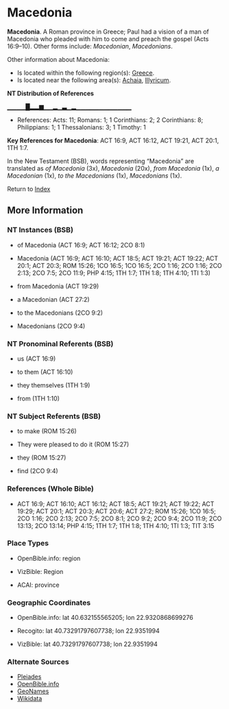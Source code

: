 # Macedonia
**Macedonia**. 
A Roman province in Greece; Paul had a vision of a man of Macedonia who pleaded with him to come and preach the gospel (Acts 16:9–10). 
Other forms include: 
*Macedonian*, *Macedonians*. 




Other information about Macedonia:


* Is located within the following region(s): 
[Greece](Greece.md). 
* Is located near the following area(s): 
[Achaia](Achaia.md), [Illyricum](Illyricum.md). 


**NT Distribution of References**

▁▁▁▁█▂▂▆▁▁▂▁▃▁▂▁▁▁▁▁▁▁▁▁▁▁▁
* References: Acts: 11; Romans: 1; 1 Corinthians: 2; 2 Corinthians: 8; Philippians: 1; 1 Thessalonians: 3; 1 Timothy: 1



**Key References for Macedonia**: 
ACT 16:9, ACT 16:12, ACT 19:21, ACT 20:1, 1TH 1:7. 




In the New Testament (BSB), words representing “Macedonia” are translated as 
*of Macedonia* (3x), *Macedonia* (20x), *from Macedonia* (1x), *a Macedonian* (1x), *to the Macedonians* (1x), *Macedonians* (1x). 


Return to [Index](00-Index.md)

## More Information

### NT Instances (BSB)

* of Macedonia (ACT 16:9; ACT 16:12; 2CO 8:1)

* Macedonia (ACT 16:9; ACT 16:10; ACT 18:5; ACT 19:21; ACT 19:22; ACT 20:1; ACT 20:3; ROM 15:26; 1CO 16:5; 1CO 16:5; 2CO 1:16; 2CO 1:16; 2CO 2:13; 2CO 7:5; 2CO 11:9; PHP 4:15; 1TH 1:7; 1TH 1:8; 1TH 4:10; 1TI 1:3)

* from Macedonia (ACT 19:29)

* a Macedonian (ACT 27:2)

* to the Macedonians (2CO 9:2)

* Macedonians (2CO 9:4)



### NT Pronominal Referents (BSB)

* us (ACT 16:9)

* to them (ACT 16:10)

* they themselves (1TH 1:9)

* from (1TH 1:10)



### NT Subject Referents (BSB)

* to make (ROM 15:26)

* They were pleased to do it (ROM 15:27)

* they (ROM 15:27)

* find (2CO 9:4)



### References (Whole Bible)

* ACT 16:9; ACT 16:10; ACT 16:12; ACT 18:5; ACT 19:21; ACT 19:22; ACT 19:29; ACT 20:1; ACT 20:3; ACT 20:6; ACT 27:2; ROM 15:26; 1CO 16:5; 2CO 1:16; 2CO 2:13; 2CO 7:5; 2CO 8:1; 2CO 9:2; 2CO 9:4; 2CO 11:9; 2CO 13:13; 2CO 13:14; PHP 4:15; 1TH 1:7; 1TH 1:8; 1TH 4:10; 1TI 1:3; TIT 3:15


### Place Types

* OpenBible.info: region

* VizBible: Region

* ACAI: province



### Geographic Coordinates

* OpenBible.info: lat 40.632155565205; lon 22.9320868699276

* Recogito: lat 40.73291797607738; lon 22.9351994

* VizBible: lat 40.73291797607738; lon 22.9351994



### Alternate Sources

* [Pleiades](https://pleiades.stoa.org/places/981531)
* [OpenBible.info](https://www.openbible.info/geo/ancient/a69e1b8)
* [GeoNames](http://sws.geonames.org/6697801)
* [Wikidata](http://www.wikidata.org/entity/Q207497)



